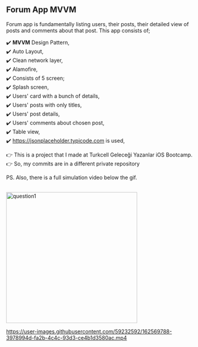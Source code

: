 ## Forum App MVVM

Forum app is fundamentally listing users, their posts, their detailed view of posts and comments about that post. This app consists of;

✔️ **MVVM** Design Pattern, <br>
✔️ Auto Layout, <br>
✔️ Clean network layer, <br>
✔️ Alamofire, <br>
✔️ Consists of 5 screen; <br>
✔️ Splash screen, <br>
✔️ Users' card with a bunch of details, <br>
✔️ Users' posts with only titles, <br>
✔️ Users' post details, <br>
✔️ Users' comments about chosen post, <br>
✔️ Table view, <br>
✔️ https://jsonplaceholder.typicode.com is used, <br>

👉 This is a project that I made at Turkcell Geleceği Yazanlar iOS Bootcamp.<br> 
👉 So, my commits are in a different private repository <br>

PS. Also, there is a full simulation video below the gif. <br><br>

<img width="352" alt="question1" src="https://user-images.githubusercontent.com/59232592/162572182-633cf9f8-f23e-4512-8f46-e33a3f011c53.gif"><br>

https://user-images.githubusercontent.com/59232592/162569788-3978994d-fa2b-4c4c-93d3-ce4b1d3580ac.mp4




